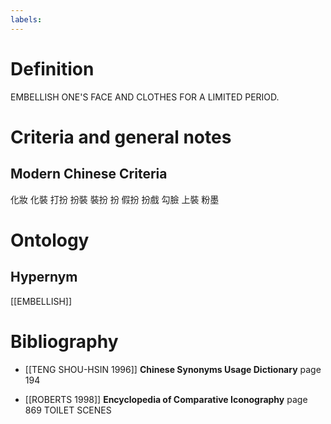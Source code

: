 ```yaml
---
labels: 
---
```


# Definition
EMBELLISH ONE'S FACE AND CLOTHES FOR A LIMITED PERIOD.
# Criteria and general notes
## Modern Chinese Criteria
化妝
化裝
打扮
扮裝
裝扮
扮
假扮
扮戲
勾臉
上裝
粉墨
# Ontology

## Hypernym
[[EMBELLISH]]
# Bibliography
- [[TENG SHOU-HSIN 1996]]
**Chinese Synonyms Usage Dictionary** page 194

- [[ROBERTS 1998]]
**Encyclopedia of Comparative Iconography** page 869
TOILET SCENES